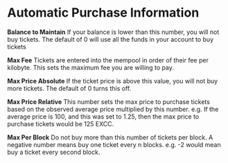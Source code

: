 # Automatic Purchase Information

**Balance to Maintain** If your balance is lower than this number, you will not buy tickets. The default of 0 will use all the funds in your account to buy tickets

**Max Fee** Tickets are entered into the mempool in order of their fee per kilobyte. This sets the maximum fee you are willing to pay.

**Max Price Absolute** If the ticket price is above this value, you will not buy more tickets. The default of 0 turns this off.

**Max Price Relative** This number sets the max price to purchase tickets based on the observed average price multiplied by this number.  e.g. If the average price is 100, and this was set to 1.25, then the max price to purchase tickets would be 125 EXCC.

**Max Per Block** Do not buy more than this number of tickets per block. A negative number means buy one ticket every n blocks. e.g. -2 would mean buy a ticket every second block.

